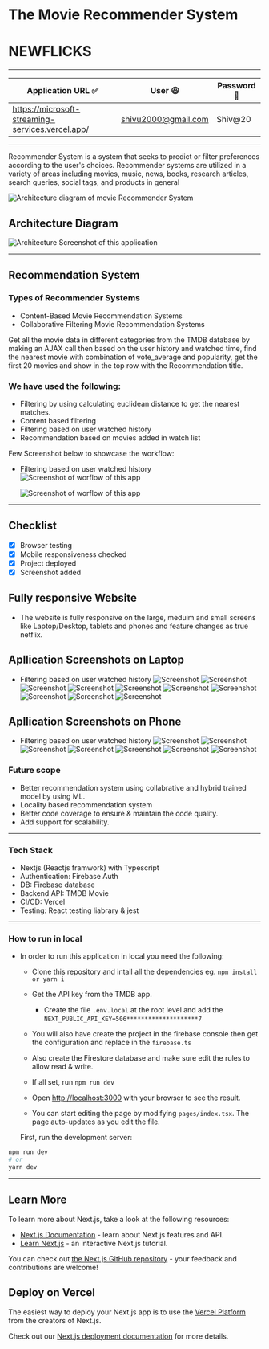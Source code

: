 # The Movie Recommender System

# NEWFLICKS

---

| Application URL :white_check_mark:               | User :smiley:       | Password :monocle_face: |
| ------------------------------------------------ | ------------------- | ----------------------- |
| https://microsoft-streaming-services.vercel.app/ | shivu2000@gmail.com | Shiv@20                  |

---

Recommender System is a system that seeks to predict or filter preferences according to the user's choices. Recommender systems are utilized in a variety of areas including movies, music, news, books, research articles, search queries, social tags, and products in general

![Architecture diagram of movie Recommender System](./Screenshots/filtering%20types.png "Architecture diagram of movie Recommender System")

## Architecture Diagram

![Architecture Screenshot of this application](./Screenshots/microsoft_streaming_services%20architecture-diagram.png "Architecture Screenshot")

---

## Recommendation System

### Types of Recommender Systems

- Content-Based Movie Recommendation Systems
- Collaborative Filtering Movie Recommendation Systems

Get all the movie data in different categories from the TMDB database by making an AJAX call then based on the user history and watched time, find the nearest movie with combination of vote_average and popularity, get the first 20 movies and show in the top row with the Recommendation title.

### We have used the following:

- Filtering by using calculating euclidean distance to get the nearest matches.
- Content based filtering
- Filtering based on user watched history
- Recommendation based on movies added in watch list

Few Screenshot below to showcase the workflow:

- Filtering based on user watched history
  ![Screenshot of worflow of this app](./Screenshots/filteration%20on%20user%20choice.png "workflow Screenshot")

  ![Screenshot of worflow of this app](./Screenshots/filtering%20by%20votes.png "workflow Screenshot")

---

## Checklist

- [x] Browser testing
- [x] Mobile responsiveness checked
- [x] Project deployed
- [x] Screenshot added

## Fully responsive Website

- The website is fully responsive on the large, meduim and small screens like
  Laptop/Desktop, tablets and phones and feature changes as true netflix.

## Apllication Screenshots on Laptop

- Filtering based on user watched history
  ![Screenshot](./Screenshots/log-in.png "workflow Screenshot")
  ![Screenshot](./Screenshots/log-in%20validations.png "workflow Screenshot")
  ![Screenshot](./Screenshots/user%20not%20found%20authentication%20error.png "workflow Screenshot")
  ![Screenshot](./Screenshots/In%20playing%20.png "workflow Screenshot")
  ![Screenshot](./Screenshots/main%20screen.png "workflow Screenshot")
  ![Screenshot](./Screenshots/My%20List%20Row.png "workflow Screenshot")
  ![Screenshot](./Screenshots/recommendations%20from%20top%20to%20bottom.png "workflow Screenshot")
  ![Screenshot](./Screenshots/recommended.png "workflow Screenshot")
  ![Screenshot](./Screenshots/toast%20while%20saving%20movie%20to%20mylist%20.png "workflow Screenshot")
  ![Screenshot](./Screenshots/user%20not%20found%20authentication%20error.png "workflow Screenshot")

## Apllication Screenshots on Phone

- Filtering based on user watched history
  ![Screenshot](./Screenshots/login%20page.jpg "workflow Screenshot")
  ![Screenshot](./Screenshots/in%20playing.jpg "workflow Screenshot")
  ![Screenshot](./Screenshots/login%20validation.jpg "workflow Screenshot")
  ![Screenshot](./Screenshots/main%20screen.jpg "workflow Screenshot")
  ![Screenshot](./Screenshots/reccomended.jpg "workflow Screenshot")
  ![Screenshot](./Screenshots/toast%20used%20while%20updating%20mylist.jpg "workflow Screenshot")
  ![Screenshot](./Screenshots/wrong%20password%20auth.jpg "workflow Screenshot")

### Future scope

- Better recommendation system using collabrative and hybrid trained model by using ML.
- Locality based recommendation system
- Better code coverage to ensure & maintain the code quality.
- Add support for scalability.

---

### Tech Stack

- Nextjs (Reactjs framwork) with Typescript
- Authentication: Firebase Auth
- DB: Firebase database
- Backend API: TMDB Movie
- CI/CD: Vercel
- Testing: React testing liabrary & jest

---

### How to run in local

- In order to run this application in local you need the following:

  - Clone this repository and intall all the dependencies
    eg.
    `npm install or yarn i`

  - Get the API key from the TMDB app.
    - Create the file `.env.local` at the root level and add the `NEXT_PUBLIC_API_KEY=506********************7`
  - You will also have create the project in the firebase console then get the configuration and replace in the `firebase.ts`
  - Also create the Firestore database and make sure edit the rules to allow read & write.
  - If all set, run `npm run dev`
  - Open [http://localhost:3000](http://localhost:3000) with your browser to see the result.
  - You can start editing the page by modifying `pages/index.tsx`. The page auto-updates as you edit the file.

  First, run the development server:

```bash
npm run dev
# or
yarn dev
```

---

## Learn More

To learn more about Next.js, take a look at the following resources:

- [Next.js Documentation](https://nextjs.org/docs) - learn about Next.js features and API.
- [Learn Next.js](https://nextjs.org/learn) - an interactive Next.js tutorial.

You can check out [the Next.js GitHub repository](https://github.com/vercel/next.js/) - your feedback and contributions are welcome!

## Deploy on Vercel

The easiest way to deploy your Next.js app is to use the [Vercel Platform](https://vercel.com/new?utm_medium=default-template&filter=next.js&utm_source=create-next-app&utm_campaign=create-next-app-readme) from the creators of Next.js.

Check out our [Next.js deployment documentation](https://nextjs.org/docs/deployment) for more details.
